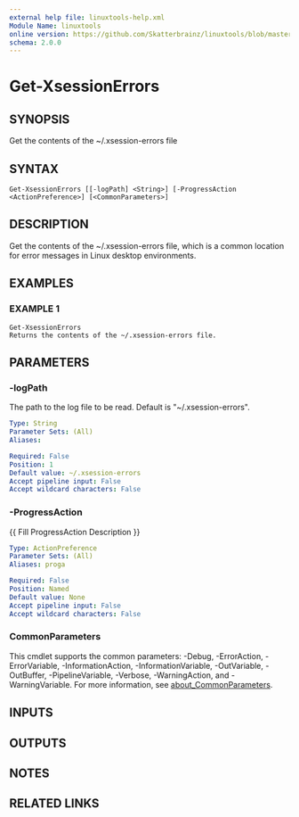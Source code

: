 ```yaml
---
external help file: linuxtools-help.xml
Module Name: linuxtools
online version: https://github.com/Skatterbrainz/linuxtools/blob/master/docs/Get-UbuntuAdjustments.md
schema: 2.0.0
---
```


# Get-XsessionErrors

## SYNOPSIS
Get the contents of the ~/.xsession-errors file

## SYNTAX

```
Get-XsessionErrors [[-logPath] <String>] [-ProgressAction <ActionPreference>] [<CommonParameters>]
```

## DESCRIPTION
Get the contents of the ~/.xsession-errors file, which is a common location for error messages in Linux desktop environments.

## EXAMPLES

### EXAMPLE 1
```
Get-XsessionErrors
Returns the contents of the ~/.xsession-errors file.
```

## PARAMETERS

### -logPath
The path to the log file to be read.
Default is "~/.xsession-errors".

```yaml
Type: String
Parameter Sets: (All)
Aliases:

Required: False
Position: 1
Default value: ~/.xsession-errors
Accept pipeline input: False
Accept wildcard characters: False
```

### -ProgressAction
{{ Fill ProgressAction Description }}

```yaml
Type: ActionPreference
Parameter Sets: (All)
Aliases: proga

Required: False
Position: Named
Default value: None
Accept pipeline input: False
Accept wildcard characters: False
```

### CommonParameters
This cmdlet supports the common parameters: -Debug, -ErrorAction, -ErrorVariable, -InformationAction, -InformationVariable, -OutVariable, -OutBuffer, -PipelineVariable, -Verbose, -WarningAction, and -WarningVariable. For more information, see [about_CommonParameters](http://go.microsoft.com/fwlink/?LinkID=113216).

## INPUTS

## OUTPUTS

## NOTES

## RELATED LINKS

